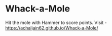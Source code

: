 # Whack-a-Mole

Hit the mole with Hammer to score points.
Visit - https://achaljain62.github.io/Whack-a-Mole/
